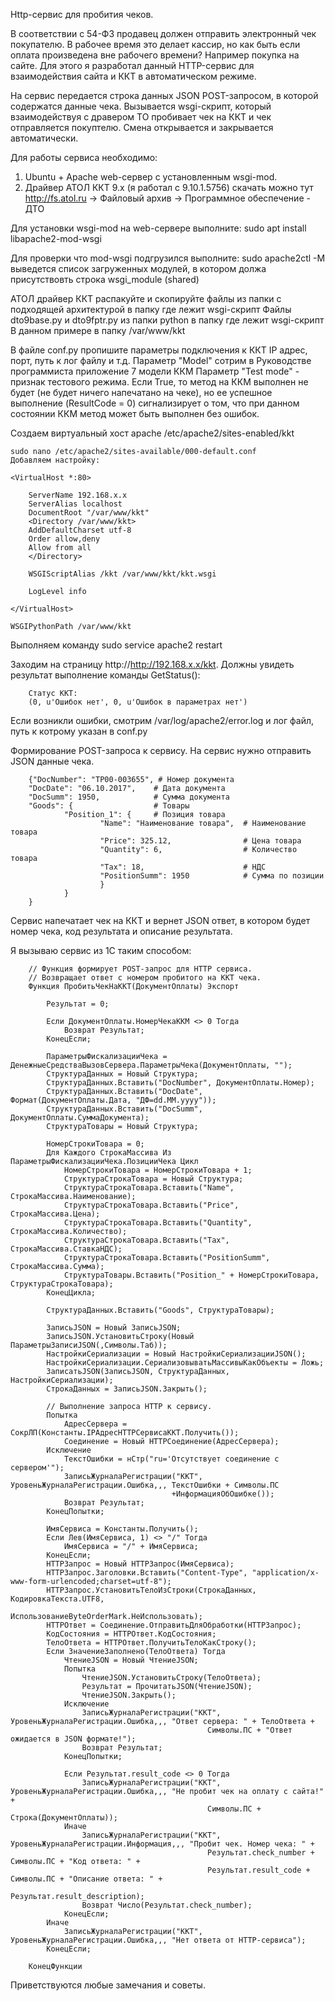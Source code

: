 Http-сервис для пробития чеков.

В соответствии с 54-ФЗ продавец должен отправить электронный чек покупателю. В рабочее время это делает кассир,
но как быть если оплата произведена вне рабочего времени? Например покупка на сайте. Для этого я разработал данный
HTTP-сервис для взаимодействия сайта и ККТ в автоматическом режиме.

На сервис передается строка данных JSON POST-запросом, в которой содержатся данные чека.
Вызывается wsgi-скрипт, который взаимодействуя с дравером ТО пробивает чек на ККТ
и чек отправляется покуптелю. Смена открывается и закрывается автоматически.

Для работы сервиса необходимо:
1.  Ubuntu + Apache web-сервер с установленным wsgi-mod.
2.  Драйвер АТОЛ ККТ 9.x (я работал с 9.10.1.5756)
        скачать можно тут http://fs.atol.ru -> Файловый архив -> Программное обеспечение - ДТО

Для установки wsgi-mod на web-сервере выполните:
    sudo apt install libapache2-mod-wsgi

Для проверки что mod-wsgi подгрузился выполните:
    sudo apache2ctl -M
выведется список загруженных модулей, в котором должа присутствовть строка wsgi_module (shared)

АТОЛ драйвер ККТ распакуйте и скопируйте файлы из папки с подходящей архитектурой в папку где лежит wsgi-скрипт
Файлы dto9base.py и dto9fptr.py из папки python в папку где лежит wsgi-скрипт
    В данном примере в папку /var/www/kkt

В файле conf.py пропишите параметры подключения к ККТ
    IP адрес, порт, путь к лог файлу и т.д.
    Параметр "Model" сотрим в Руководстве программиста приложение 7 модели ККМ
    Параметр "Test mode" - признак тестового режима. Если True, то метод на ККМ выполнен не будет (не будет ничего
    напечатано на чеке), но ее успешное выполнение (ResultCode = 0) сигнализирует о том,
    что при данном состоянии ККМ метод может быть выполнен без ошибок.

Создаем виртуальный хост apache /etc/apache2/sites-enabled/kkt

    sudo nano /etc/apache2/sites-available/000-default.conf
    Добавляем настройку:

    <VirtualHost *:80>

        ServerName 192.168.x.x
        ServerAlias localhost
        DocumentRoot "/var/www/kkt"
        <Directory /var/www/kkt>
        AddDefaultCharset utf-8
        Order allow,deny
        Allow from all
        </Directory>

        WSGIScriptAlias /kkt /var/www/kkt/kkt.wsgi

        LogLevel info

    </VirtualHost>

    WSGIPythonPath /var/www/kkt

Выполняем команду
    sudo service  apache2 restart

Заходим на страницу http://http://192.168.x.x/kkt. Должны увидеть результат выполнение команды GetStatus():
        
        Статус ККТ:
        (0, u'Ошибок нет', 0, u'Ошибок в параметрах нет')
        
Если возникли ошибки, смотрим /var/log/apache2/error.log и лог файл, путь к котрому указан в conf.py

Формирование POST-запроса к сервису.
На сервис нужно отправить JSON данные чека.

        {"DocNumber": "ТР00-003655", # Номер документа
        "DocDate": "06.10.2017",    # Дата документа
        "DocSumm": 1950,            # Сумма документа
        "Goods": {                  # Товары
                "Position_1": {     # Позиция товара
                        "Name": "Наименование товара",  # Наименование товара
                        "Price": 325.12,                # Цена товара
                        "Quantity": 6,                  # Количество товара
                        "Tax": 18,                      # НДС
                        "PositionSumm": 1950            # Сумма по позиции
                        }
                }
        }

Сервис напечатает чек на ККТ и вернет JSON ответ, в котором будет номер чека, код результата и описание результата.

Я вызываю сервис из 1С таким способом:

        // Функция формирует POST-запрос для HTTP сервиса.
        // Возвращает ответ с номером пробитого на ККТ чека.
        Функция ПробитьЧекНаККТ(ДокументОплаты) Экспорт

            Результат = 0;

            Если ДокументОплаты.НомерЧекаККМ <> 0 Тогда 
                Возврат Результат;
            КонецЕсли;

            ПараметрыФискализацииЧека = ДенежныеСредстваВызовСервера.ПараметрыЧека(ДокументОплаты, "");
            СтруктураДанных = Новый Структура;
            СтруктураДанных.Вставить("DocNumber", ДокументОплаты.Номер);
            СтруктураДанных.Вставить("DocDate", Формат(ДокументОплаты.Дата, "ДФ=dd.MM.yyyy"));
            СтруктураДанных.Вставить("DocSumm", ДокументОплаты.СуммаДокумента);
            СтруктураТовары = Новый Структура;

            НомерСтрокиТовара = 0;
            Для Каждого СтрокаМассива Из ПараметрыФискализацииЧека.ПозицииЧека Цикл
                НомерСтрокиТовара = НомерСтрокиТовара + 1;
                СтруктураСтрокаТовара = Новый Структура;
                СтруктураСтрокаТовара.Вставить("Name", СтрокаМассива.Наименование);
                СтруктураСтрокаТовара.Вставить("Price", СтрокаМассива.Цена);
                СтруктураСтрокаТовара.Вставить("Quantity", СтрокаМассива.Количество);
                СтруктураСтрокаТовара.Вставить("Tax", СтрокаМассива.СтавкаНДС);
                СтруктураСтрокаТовара.Вставить("PositionSumm", СтрокаМассива.Сумма);
                СтруктураТовары.Вставить("Position_" + НомерСтрокиТовара, СтруктураСтрокаТовара);
            КонецЦикла;

            СтруктураДанных.Вставить("Goods", СтруктураТовары);

            ЗаписьJSON = Новый ЗаписьJSON;
            ЗаписьJSON.УстановитьСтроку(Новый ПараметрыЗаписиJSON(,Символы.Таб));
            НастройкиСериализации = Новый НастройкиСериализацииJSON();
            НастройкиСериализации.СериализовыватьМассивыКакОбъекты = Ложь;
            ЗаписатьJSON(ЗаписьJSON, СтруктураДанных, НастройкиСериализации);
            СтрокаДанных = ЗаписьJSON.Закрыть();        

            // Выполнение запроса HTTP к сервису.
            Попытка
                АдресСервера = СокрЛП(Константы.IPАдресHTTPСервисаККТ.Получить());
                Соединение = Новый HTTPСоединение(АдресСервера);
            Исключение
                ТекстОшибки = нСтр("ru='Отсутствует соединение с сервером'");
                ЗаписьЖурналаРегистрации("ККТ", УровеньЖурналаРегистрации.Ошибка,,, ТекстОшибки + Символы.ПС
                                        +ИнформацияОбОшибке());
                Возврат Результат;
            КонецПопытки;

            ИмяСервиса = Константы.Получить();
            Если Лев(ИмяСервиса, 1) <> "/" Тогда
                ИмяСервиса = "/" + ИмяСервиса;
            КонецЕсли;
            HTTPЗапрос = Новый HTTPЗапрос(ИмяСервиса);
            HTTPЗапрос.Заголовки.Вставить("Content-Type", "application/x-www-form-urlencoded;charset=utf-8");
            HTTPЗапрос.УстановитьТелоИзСтроки(СтрокаДанных, КодировкаТекста.UTF8,
                                                ИспользованиеByteOrderMark.НеИспользовать);
            HTTPОтвет = Соединение.ОтправитьДляОбработки(HTTPЗапрос);
            КодСостояния = HTTPОтвет.КодСостояния;
            ТелоОтвета = HTTPОтвет.ПолучитьТелоКакСтроку();
            Если ЗначениеЗаполнено(ТелоОтвета) Тогда
                ЧтениеJSON = Новый ЧтениеJSON;
                Попытка
                    ЧтениеJSON.УстановитьСтроку(ТелоОтвета);
                    Результат = ПрочитатьJSON(ЧтениеJSON);
                    ЧтениеJSON.Закрыть();
                Исключение
                    ЗаписьЖурналаРегистрации("ККТ", УровеньЖурналаРегистрации.Ошибка,,, "Ответ сервера: " + ТелоОтвета +
                                                Символы.ПС + "Ответ ожидается в JSON формате!");
                    Возврат Результат;
                КонецПопытки;

                Если Результат.result_code <> 0 Тогда 
                    ЗаписьЖурналаРегистрации("ККТ", УровеньЖурналаРегистрации.Ошибка,,, "Не пробит чек на оплату с сайта!" +
                                                Символы.ПС + Строка(ДокументОплаты));
                Иначе 
                    ЗаписьЖурналаРегистрации("ККТ", УровеньЖурналаРегистрации.Информация,,, "Пробит чек. Номер чека: " +
                                                Результат.check_number + Символы.ПС + "Код ответа: " + 
                                                Результат.result_code + Символы.ПС + "Описание ответа: " +
                                                Результат.result_description);
                    Возврат Число(Результат.check_number);
                КонецЕсли;
            Иначе 
                ЗаписьЖурналаРегистрации("ККТ", УровеньЖурналаРегистрации.Ошибка,,, "Нет ответа от HTTP-сервиса");
            КонецЕсли;

        КонецФункции
        
Приветствуются любые замечания и советы.
